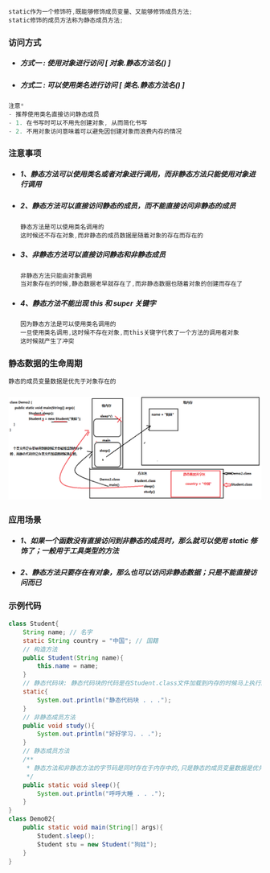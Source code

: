 ```java
static作为一个修饰符,既能够修饰成员变量、又能够修饰成员方法;
static修饰的成员方法称为静态成员方法;
```

### 访问方式

* ##### 方式一 : 使用对象进行访问 \[ 对象.静态方法名\(\) \]
* ##### 方式二 : 可以使用类名进行访问 \[ 类名.静态方法名\(\) \]

```java
注意*
- 推荐使用类名直接访问静态成员
- 1. 在书写时可以不用先创建对象, 从而简化书写
- 2. 不用对象访问意味着可以避免因创建对象而浪费内存的情况
```

### 注意事项

* ##### 1、静态方法可以使用类名或者对象进行调用，而非静态方法只能使用对象进行调用
* ##### 2、静态方法可以直接访问静态的成员，而不能直接访问非静态的成员

  ```java
  静态方法是可以使用类名调用的
  这时候还不存在对象,而非静态的成员数据是随着对象的存在而存在的
  ```
* ##### 3、非静态方法可以直接访问静态和非静态成员

  ```java
  非静态方法只能由对象调用
  当对象存在的时候,静态数据老早就存在了,而非静态数据也随着对象的创建而存在了
  ```
* ##### 4、静态方法不能出现 this 和 super 关键字

  ```java
  因为静态方法是可以使用类名调用的
  一旦使用类名调用,这时候不存在对象,而this关键字代表了一个方法的调用者对象
  这时候就产生了冲突
  ```

### 静态数据的生命周期

```java
静态的成员变量数据是优先于对象存在的
```

### ![](/assets/静态数据的生命周期.png)

### 应用场景

* ##### 1、如果一个函数没有直接访问到非静态的成员时，那么就可以使用 static 修饰了；一般用于工具类型的方法
* ##### 2、静态方法只要存在有对象，那么也可以访问非静态数据；只是不能直接访问而已

### 示例代码

```java
class Student{
    String name; // 名字
    static String country = "中国"; // 国籍
    // 构造方法
    public Student(String name){
        this.name = name;
    }
    // 静态代码块: 静态代码块的代码是在Student.class文件加载到内存的时候马上执行的
    static{
        System.out.println("静态代码块 . . .");
    }
    // 非静态成员方法
    public void study(){
        System.out.println("好好学习. . .");
    }
    // 静态成员方法
    /**
     * 静态方法和非静态方法的字节码是同时存在于内存中的,只是静态的成员变量数据是优先于对象存在而已
     */
    public static void sleep(){
        System.out.println("呼呼大睡 . . .");
    }
}
class Demo02{
    public static void main(String[] args){
        Student.sleep();
        Student stu = new Student("狗娃");
    }
}
```



